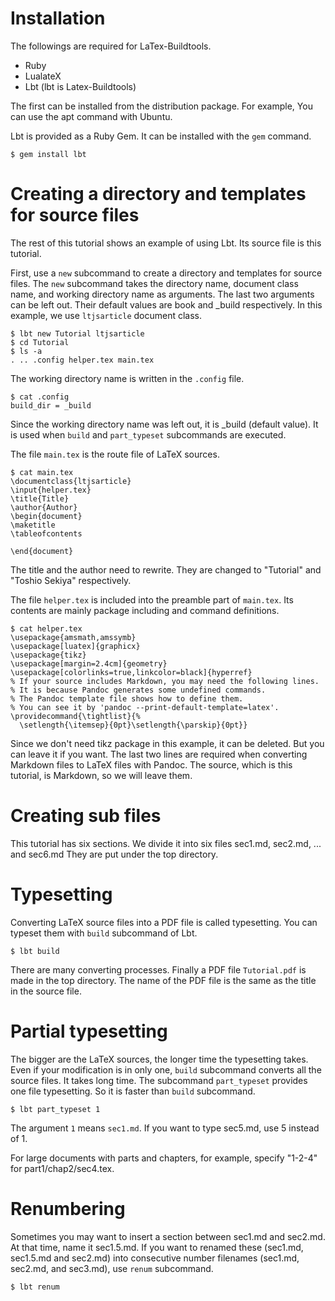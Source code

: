 # Installation

The followings are required for LaTex-Buildtools.

- Ruby
- LualateX
- Lbt (lbt is Latex-Buildtools)

The first can be installed from the distribution package.
For example, You can use the apt command with Ubuntu.

Lbt is provided as a Ruby Gem.
It can be installed with the `gem` command.

```
$ gem install lbt
```

# Creating a directory and templates for source files

The rest of this tutorial shows an example of using Lbt.
Its source file is this tutorial.

First, use a `new` subcommand to create a directory and templates for source files.
The `new` subcommand takes the directory name, document class name, and working directory name as arguments.
The last two arguments can be left out.
Their default values are book and \_build respectively.
In this example, we use `ltjsarticle` document class.

```
$ lbt new Tutorial ltjsarticle
$ cd Tutorial
$ ls -a
. .. .config helper.tex main.tex
```

The working directory name is written in the `.config` file.

```
$ cat .config
build_dir = _build
```

Since the working directory name was left out, it is \_build (default value).
It is used when `build` and `part_typeset` subcommands are executed.

The file `main.tex` is the route file of LaTeX sources.

```
$ cat main.tex
\documentclass{ltjsarticle}
\input{helper.tex}
\title{Title}
\author{Author}
\begin{document}
\maketitle
\tableofcontents

\end{document}
```

The title and the author need to rewrite.
They are changed to "Tutorial" and "Toshio Sekiya" respectively.

The file `helper.tex` is included into the preamble part of `main.tex`.
Its contents are mainly package including and command definitions.

```
$ cat helper.tex
\usepackage{amsmath,amssymb}
\usepackage[luatex]{graphicx}
\usepackage{tikz}
\usepackage[margin=2.4cm]{geometry}
\usepackage[colorlinks=true,linkcolor=black]{hyperref}
% If your source includes Markdown, you may need the following lines.
% It is because Pandoc generates some undefined commands.
% The Pandoc template file shows how to define them.
% You can see it by 'pandoc --print-default-template=latex'.
\providecommand{\tightlist}{%
  \setlength{\itemsep}{0pt}\setlength{\parskip}{0pt}}
```

Since we don't need tikz package in this example, it can be deleted.
But you can leave it if you want.
The last two lines are required when converting Markdown files to LaTeX files with Pandoc.
The source, which is this tutorial, is Markdown, so we will leave them.

# Creating sub files

This tutorial has six sections.
We divide it into six files sec1.md, sec2.md, ... and sec6.md
They are put under the top directory.

# Typesetting

Converting LaTeX source files into a PDF file is called typesetting.
You can typeset them with `build` subcommand of Lbt.

```
$ lbt build
```

There are many converting processes.
Finally a PDF file `Tutorial.pdf` is made in the top directory.
The name of the PDF file is the same as the title in the source file.

# Partial typesetting

The bigger are the LaTeX sources, the longer time the typesetting takes.
Even if your modification is in only one, `build` subcommand converts all the source files.
It takes long time.
The subcommand `part_typeset` provides one file typesetting.
So it is faster than `build` subcommand.

```
$ lbt part_typeset 1
```

The argument `1` means `sec1.md`.
If you want to type sec5.md, use 5 instead of 1.

For large documents with parts and chapters, for example, specify "1-2-4" for part1/chap2/sec4.tex.

# Renumbering

Sometimes you may want to insert a section between sec1.md and sec2.md.
At that time, name it sec1.5.md.
If you want to renamed these (sec1.md, sec1.5.md and sec2.md) into consecutive number filenames (sec1.md, sec2.md, and sec3.md), use `renum` subcommand.

```
$ lbt renum
```